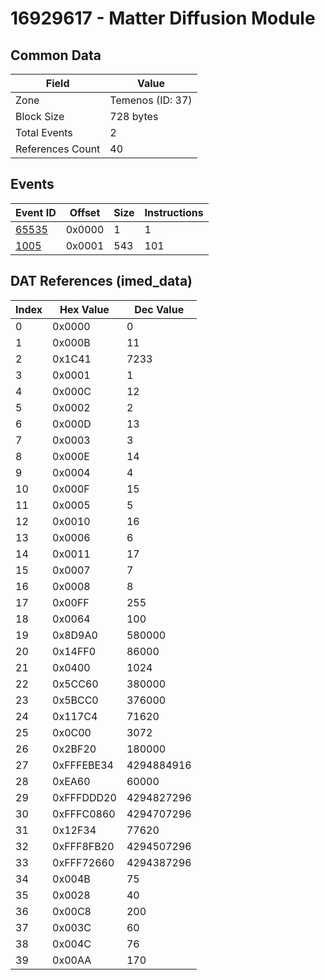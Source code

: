 # 16929617 - Matter Diffusion Module

## Common Data

| Field            | Value            |
|------------------|------------------|
| Zone             | Temenos (ID: 37) |
| Block Size       | 728 bytes        |
| Total Events     | 2                |
| References Count | 40               |

## Events

| Event ID            | Offset   |   Size |   Instructions |
|---------------------|----------|--------|----------------|
| [65535](./65535.md) | 0x0000   |      1 |              1 |
| [1005](./1005.md)   | 0x0001   |    543 |            101 |

## DAT References (imed_data)

|   Index | Hex Value   |   Dec Value |
|---------|-------------|-------------|
|       0 | 0x0000      |           0 |
|       1 | 0x000B      |          11 |
|       2 | 0x1C41      |        7233 |
|       3 | 0x0001      |           1 |
|       4 | 0x000C      |          12 |
|       5 | 0x0002      |           2 |
|       6 | 0x000D      |          13 |
|       7 | 0x0003      |           3 |
|       8 | 0x000E      |          14 |
|       9 | 0x0004      |           4 |
|      10 | 0x000F      |          15 |
|      11 | 0x0005      |           5 |
|      12 | 0x0010      |          16 |
|      13 | 0x0006      |           6 |
|      14 | 0x0011      |          17 |
|      15 | 0x0007      |           7 |
|      16 | 0x0008      |           8 |
|      17 | 0x00FF      |         255 |
|      18 | 0x0064      |         100 |
|      19 | 0x8D9A0     |      580000 |
|      20 | 0x14FF0     |       86000 |
|      21 | 0x0400      |        1024 |
|      22 | 0x5CC60     |      380000 |
|      23 | 0x5BCC0     |      376000 |
|      24 | 0x117C4     |       71620 |
|      25 | 0x0C00      |        3072 |
|      26 | 0x2BF20     |      180000 |
|      27 | 0xFFFEBE34  |  4294884916 |
|      28 | 0xEA60      |       60000 |
|      29 | 0xFFFDDD20  |  4294827296 |
|      30 | 0xFFFC0860  |  4294707296 |
|      31 | 0x12F34     |       77620 |
|      32 | 0xFFF8FB20  |  4294507296 |
|      33 | 0xFFF72660  |  4294387296 |
|      34 | 0x004B      |          75 |
|      35 | 0x0028      |          40 |
|      36 | 0x00C8      |         200 |
|      37 | 0x003C      |          60 |
|      38 | 0x004C      |          76 |
|      39 | 0x00AA      |         170 |
